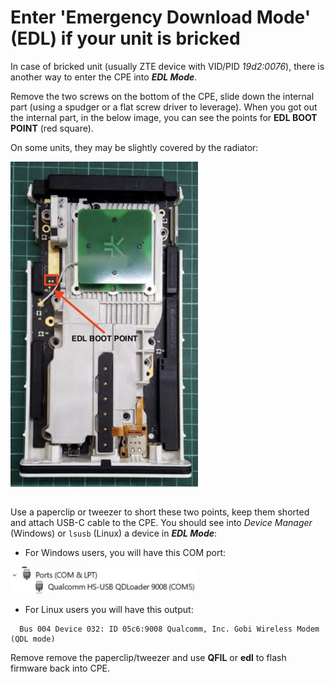 # Enter 'Emergency Download Mode' (EDL) if your unit is bricked

In case of bricked unit (usually ZTE device with VID/PID *19d2:0076*), there is another way to enter the CPE into ***EDL Mode***.

Remove the two screws on the bottom of the CPE, slide down the internal part (using a spudger or a flat screw driver to leverage).
When you got out the internal  part, in the below image, you can see the points for **EDL BOOT POINT** (red square). 

On some units, they may be slightly covered by the radiator:

<img src="asset/edl_point.jpg" alt="EDL Boot Point" width="300" height="auto">

##
Use a paperclip or tweezer to short these two points, keep them shorted and attach USB-C cable to the CPE.
You should see into *Device Manager* (Windows) or `lsusb` (Linux) a device in ***EDL Mode***:
- For Windows users, you will have this COM port:

<img src="asset/edl_win_port.jpg" alt="Qualcomm EDL COM" width="300" height="auto">


- For Linux users you will have this output:
```
  Bus 004 Device 032: ID 05c6:9008 Qualcomm, Inc. Gobi Wireless Modem (QDL mode)
```
  
Remove remove the paperclip/tweezer and use **QFIL** or **edl** to flash firmware back into CPE.
